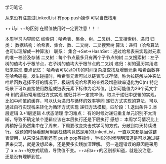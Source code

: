 学习笔记

从来没有注意过LinkedList 有pop  push操作 可以当做栈用

++ i与i ++的区别 在赋值使用时一定要注意！！！ 

本周学习内容回忆
    线索词：哈希表、集合、树、二叉树、二叉搜索树、递归
    归类：
        数据结构：哈希表、集合、数、二叉树、二叉搜索树
        算法：递归（哈希算法也可以理解成一种算法）
    联系：
        集合->Set->HashSet：通过哈希表来实现对元素的唯一校验及存储
        二叉树：每个节点最多只有两个子节点的树
        二叉搜索树：左子树的值均小于根节点，右子树的值均大于根节点的二叉树
        递归：树的遍历常用递归来实现
    要点记忆：
        哈希表可以以O(1)的时间复杂度查找及增删元素
        哈希函数存在哈希碰撞，发生碰撞时，哈希表元素可以以链表形式存储，称为拉链解决冲突法
        哈希函数选择不好的情况下，极端情况哈希表的查找及增删效率退化为O(n)
        特定场景下可以直接使用数组或链表元素下标作为哈希值，比如可能值为26个英文字母
        树的遍历常用递归方式实现
        递归并不一定效率低，取决于递归中逻辑的实现，比如中间值的缓存，可以认为递归与循环的效率等同
        递归方式实现的算法，可以通过自行实现栈来转化为循环方式实现
        递归方法模板，四阶段：1.退出条件 2.本层逻辑 3.+1层逻辑 4.状态清理
    学习难点：
        有的时候对递归重复单元识别不太清晰，导致不确定某个逻辑应该在本层执行还是下层执行
感想：
    本周学习情况比上周稍好但仍然集中在了周末，下周要改变突击式学习的方式，分散到每天持续进行。
    做题的时候看题解用到栈结构竟然是用的LinkedList，一直以来都是当做链表使用，从来没注意到还有
    push pop等操作，学栈的时候明明知道是可以通过链表来实现，就是没想起来，还是要多实践加深理解。
    另一道题错误的原因是采用了 a = a++的方式赋值，导致值不变。++a和a++的区别都知道，就是没注意，
    还是没有理解到位。
  